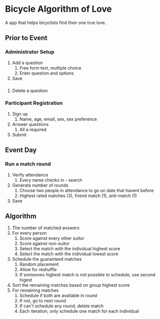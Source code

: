 

# Bicycle Algorithm of Love
A app that helps bicyclists find their one true love.


## Prior to Event

### Administrator Setup

1. Add a question
    1. Free form text, multiple choice
    1. Enter question and options
1. Save

###
1. Delete a question



### Participant Registration

1. Sign up
    1. Name, age, email, sex, sex preference
1. Answer questions
    1. All a required
1. Submit



## Event Day

### Run a match round

1. Verify attendance 
    1. Every name checks in - search
1. Generate number of rounds
    1. Choose two people in attendance to go on date that havent before
    1. Highest rated matches (3), friend match (1), anti-match (1)
1. Save




## Algorithm

1. The number of matched answers
1. For every person
    1. Score against every other suitor 
    1. Score against non-suitor
    1. Select the match with the individual highest score
    1. Select the match with the individual lowest score
1. Schedule the guaranteed matches 
    1. Random placement
    1. Allow for reshuffle
    1. If someones highest match is not possible to schedule, use second higest
1. Sort the remaining matches based on group highest score 
1. For remaining matches
    1. Schedule if both are available in round
    1. If not, go to next round
    1. If can't schedule any round, delete match
    1. Each iteration, only schedule one match for each individual



